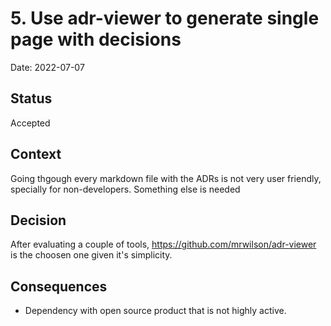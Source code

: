 # 5. Use adr-viewer to generate single page with decisions

Date: 2022-07-07

## Status

Accepted

## Context

Going thgough every markdown file with the ADRs is not very user friendly, specially for non-developers. Something else is needed 

## Decision

After evaluating a couple of tools, https://github.com/mrwilson/adr-viewer is the choosen one given it's simplicity.

## Consequences

- Dependency with open source product that is not highly active.
